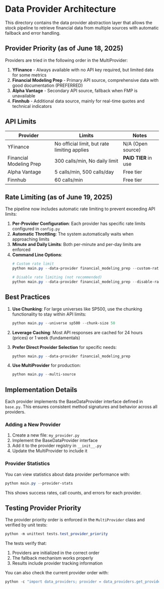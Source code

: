 # Data Provider Architecture

This directory contains the data provider abstraction layer that allows the stock pipeline to retrieve financial data from multiple sources with automatic failback and error handling.

## Provider Priority (as of June 18, 2025)

Providers are tried in the following order in the MultiProvider:

1. **YFinance** - Always available with no API key required, but limited data for some metrics
2. **Financial Modeling Prep** - Primary API source, comprehensive data with good documentation (PREFERRED)
3. **Alpha Vantage** - Secondary API source, fallback when FMP is unavailable
4. **Finnhub** - Additional data source, mainly for real-time quotes and technical indicators

## API Limits

| Provider | Limits | Notes |
|----------|--------|-------|
| YFinance | No official limit, but rate limiting applies | N/A (Open source) |
| Financial Modeling Prep | 300 calls/min, No daily limit | **PAID TIER** in use |
| Alpha Vantage | 5 calls/min, 500 calls/day | Free tier |
| Finnhub | 60 calls/min | Free tier |

## Rate Limiting (as of June 19, 2025)

The pipeline now includes automatic rate limiting to prevent exceeding API limits:

1. **Per-Provider Configuration**: Each provider has specific rate limits configured in `config.py`
2. **Automatic Throttling**: The system automatically waits when approaching limits
3. **Minute and Daily Limits**: Both per-minute and per-day limits are enforced
4. **Command Line Options**:
   ```powershell
   # Custom rate limit
   python main.py --data-provider financial_modeling_prep --custom-rate-limit 150
   
   # Disable rate limiting (not recommended)
   python main.py --data-provider financial_modeling_prep --disable-rate-limiting
   ```

## Best Practices

1. **Use Chunking**: For large universes like SP500, use the chunking functionality to stay within API limits:
   ```powershell
   python main.py --universe sp500 --chunk-size 50
   ```

2. **Leverage Caching**: Most API responses are cached for 24 hours (prices) or 1 week (fundamentals)

3. **Prefer Direct Provider Selection** for specific needs:
   ```powershell
   python main.py --data-provider financial_modeling_prep
   ```

4. **Use MultiProvider** for production:
   ```powershell
   python main.py --multi-source
   ```

## Implementation Details

Each provider implements the BaseDataProvider interface defined in `base.py`. This ensures consistent method signatures and behavior across all providers.

### Adding a New Provider

1. Create a new file: `my_provider.py`
2. Implement the BaseDataProvider interface
3. Add it to the provider registry in `__init__.py`
4. Update the MultiProvider to include it

### Provider Statistics

You can view statistics about data provider performance with:

```powershell
python main.py --provider-stats
```

This shows success rates, call counts, and errors for each provider.

## Testing Provider Priority

The provider priority order is enforced in the `MultiProvider` class and verified by unit tests:

```powershell
python -m unittest tests.test_provider_priority
```

The tests verify that:
1. Providers are initialized in the correct order
2. The fallback mechanism works properly
3. Results include provider tracking information

You can also check the current provider order with:

```powershell
python -c "import data_providers; provider = data_providers.get_provider('multi'); print([p.get_provider_name() for p in provider.providers])"
```
